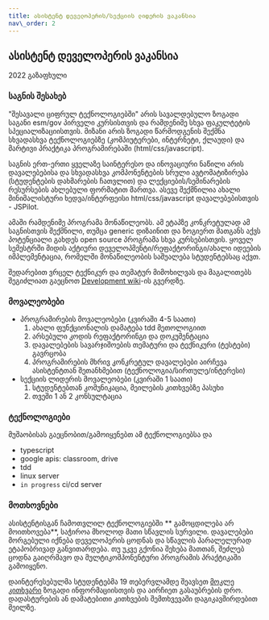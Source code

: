 ```yaml
---
title: ასისტენტ დეველოპერის/სექციის ლიდერის ვაკანსია
nav\_order: 2
---
```


## ასისტენტ დეველოპერის ვაკანსია
2022 გაზაფხული

### საგნის შესახებ
"შესავალი ციფრულ ტექნოლოგიებში" არის სავალდებულო ზოგადი საგანი esm/gov პირველი კურსისთვის და რამდენიმე სხვა ფაკულტეტის სპეციალიზაციისთვის. მიზანი არის ზოგადი წარმოდგენის შექმნა სხვადასხვა ტექნოლოგიებზე (კომპიუტერები, ინტერნეტი, ქლაუდი) და მარტივი პრაქტიკა პროგრამირებაში (html/css/javascript). 

საგნის ერთ-ერთი ყველაზე საინტერესო და ინოვაციური ნაწილი არის დავალებებისა და სხვადასხვა კომპონენტების სრული ავტომატიზირება (სტუდენტების დახმარების ჩათვლით) და ლექციების/სემინარების რესურსების ახლებული ფორმატით მართვა. ასევე შექმნილია ახალი მინიმალისტური ხედვა/ინტერფეისი html/css/javascript დავალებებისთვის - JSPilot. 

ამაში რამდენიმე პროგრამა მონაწილეობს. ამ ეტაპზე კონკრეტულად ამ საგნისთვის შექმნილი, თუმცა generic დიზაინით და ზოგიერთ მათგანს აქვს პოტენციალი გახდეს open source პროგრამა სხვა კურსებისთვის. ყოველ სემესტრში მიდის აქტიური დეველოპმენტი/რეფაქტორინგი/ახალი იდეების იმპლემენტაცია, რომელში მონაწილეობის საშუალება სტუდენტებსაც აქვთ.

შედარებით ვრცელ ტექნიკურ და თემატურ მიმოხილვას და მაგალითებს შეგიძლიათ გაეცნოთ [Development wiki][1]-ის გვერდზე. 

### მოვალეობები
- პროგრამირების მოვალეობები (კვირაში 4-5 საათი)
	1. ახალი ფუნქციონალის დამატება tdd მეთოლოგიით
	2. არსებული კოდის რეფაქტორინგი და დოკუმენტაცია
	3. დავალებების სავარჯიშოების თემატური და ტექნიკური (ტესტები) გავრცობა 
	4. პროგრამირების მხრივ კონკრეტულ დავალებები აირჩევა ასისტენტთან შეთანხმებით (ტექნოლოგია/სირთულე/ინტერესი) 
-  სექციის ლიდერის მოვალეობები (კვირაში 1 საათი)
	1. სტუდენტებთან კომუნიკაცია, მეილების კითხვებზე პასუხი
	2. თვეში 1 ან 2 კონსულტაცია

### ტექნოლოგიები
მუშაობისას გაეცნობით/გამოიყენებთ ამ ტექნოლოგიებსა და 
- typescript
- google apis: classroom, drive
- tdd
- linux server
- `in progress` ci/cd server

### მოთხოვნები
ასისტენტისგან ჩამოთვლილ ტექნოლოგიებში  ** გამოცდილება არ მოითხოვება**, საჭიროა მხოლოდ მათი სწავლის სურვილი. დავალებები მორგებული იქნება დეველოპერის ცოდნას და სწავლის პარალელურად ეტაპობრივად განვითარდება. თუ უკვე გქონია შეხება მათთან, შეძლებ ცოდნა გაიღრმავო და მულტიკომპონენტური პროგრამის პრაქტიკაში გამოიყენო.

დაინტერესებულმა სტუდენტებმა 19 თებერვლამდე შეავსეთ [მოკლე კითხვარი][2] ზოგადი ინფორმაციისთვის და აირჩიეთ გასაუბრების დრო. დადასტურების ან დამატებითი კითხვების შემთხვევაში დაგიკავშირდებით მეილზე.


[1]:	https://freeuni-digital-technologies.github.io/wiki/
[2]:	https://forms.gle/pCMMp2xj6RwQYghw5